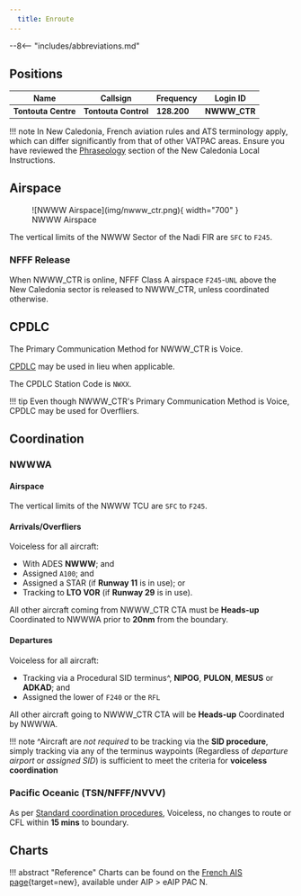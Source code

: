 ```yaml
---
  title: Enroute
---
```


--8<-- "includes/abbreviations.md"

## Positions

| Name               | Callsign       | Frequency        | Login ID              |
| ------------------ | --------------| -------------- | ---------------- |
| **Tontouta Centre** | **Tontouta Control**  | **128.200**     | **NWWW_CTR**     |

!!! note
	In New Caledonia, French aviation rules and ATS terminology apply, which can differ significantly from that of other VATPAC areas. Ensure you have reviewed the [Phraseology](../#phraseology) section of the New Caledonia Local Instructions.

## Airspace
<figure markdown>
![NWWW Airspace](img/nwww_ctr.png){ width="700" }
  <figcaption>NWWW Airspace</figcaption>
</figure>

The vertical limits of the NWWW Sector of the Nadi FIR are `SFC` to `F245`.

### NFFF Release
When NWWW_CTR is online, NFFF Class A airspace `F245`-`UNL` above the New Caledonia sector is released to NWWW_CTR, unless coordinated otherwise.
<!---### Reclassifications
### Special Positions

## Extending --->
## CPDLC
The Primary Communication Method for NWWW_CTR is Voice.

[CPDLC](../../../client/cpdlc) may be used in lieu when applicable.

The CPDLC Station Code is `NWXX`.

!!! tip
    Even though NWWW_CTR's Primary Communication Method is Voice, CPDLC may be used for Overfliers.

<!---## Sector Responsibilities

## Runway Modes

## Surveillance Coverage

## STAR Clearances
## Star Clearance Expectation
--->
## Coordination
### NWWWA
#### Airspace
The vertical limits of the NWWW TCU are `SFC` to `F245`.

#### Arrivals/Overfliers
Voiceless for all aircraft:

- With ADES **NWWW**; and
- Assigned `A100`; and
- Assigned a STAR (if **Runway 11** is in use); or
- Tracking to **LTO VOR** (if **Runway 29** is in use).

All other aircraft coming from NWWW_CTR CTA must be **Heads-up** Coordinated to NWWWA prior to **20nm** from the boundary.

#### Departures
Voiceless for all aircraft:

- Tracking via a Procedural SID terminus^, **NIPOG**, **PULON**, **MESUS** or **ADKAD**; and
- Assigned the lower of `F240` or the `RFL`

All other aircraft going to NWWW_CTR CTA will be **Heads-up** Coordinated by NWWWA.

!!! note
    ^Aircraft are *not required* to be tracking via the **SID procedure**, simply tracking via any of the terminus waypoints (Regardless of *departure airport* or *assigned SID*) is sufficient to meet the criteria for **voiceless coordination**


### Pacific Oceanic (TSN/NFFF/NVVV)
As per [Standard coordination procedures](../../controller-skills/coordination/#pacific-units), Voiceless, no changes to route or CFL within **15 mins** to boundary.

## Charts
!!! abstract "Reference"
    Charts can be found on the [French AIS page](https://www.sia.aviation-civile.gouv.fr/){target=new}, available under AIP > eAIP PAC N.